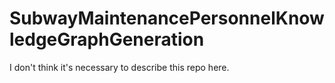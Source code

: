 # SubwayMaintenancePersonnelKnowledgeGraphGeneration
I don't think it's necessary to describe this repo here.
